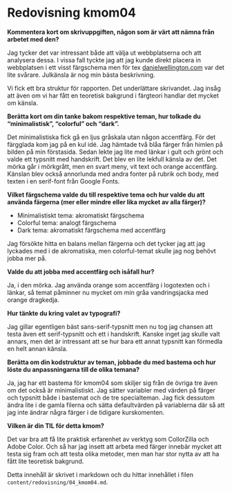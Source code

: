 ---
---
Redovisning kmom04
=========================

**Kommentera kort om skrivuppgiften, någon som är värt att nämna från arbetet med den?**

Jag tycker det var intressant både att välja ut webbplatserna och att analysera dessa. I vissa fall tyckte jag att jag kunde direkt placera in webbplatsen i ett visst färgschema men för tex [danielwellington.com](https://www.danielwellington.com/se/) var det lite svårare. Julkänsla är nog min bästa beskrivning.

Vi fick ett bra struktur för rapporten. Det underlättare skrivandet. Jag insåg att även om vi har fått en teoretisk bakgrund i färgteori handlar det mycket om känsla.

**Berätta kort om din tanke bakom respektive teman, hur tolkade du “minimalistisk”, “colorful” och “dark”.**

Det minimalistiska fick gå en ljus gråskala utan någon accentfärg. För det färgglada kom jag på en kul idé. Jag hämtade två blåa färger från himlen på bilden på min förstasida. Sedan lekte jag lite med länkar i gult och grönt och valde ett typsnitt med handskrift. Det blev en lite lekfull känsla av det. Det mörka går i mörkgrått, men en svart meny, vit text och orange accentfärg. Känslan blev också annorlunda med andra fonter på rubrik och body, med texten i en serif-font från Google Fonts.

**Vilket färgschema valde du till respektive tema och hur valde du att använda färgerna (mer eller mindre eller lika mycket av alla färger)?**

* Minimalistiskt tema: akromatiskt färgschema
* Colorful tema: analogt färgschema
* Dark tema: akromatiskt färgschema med accentfärg

Jag försökte hitta en balans mellan färgerna och det tycker jag att jag lyckades med i de akromatiska, men colorful-temat skulle jag nog behövt jobba mer på.

**Valde du att jobba med accentfärg och isåfall hur?**

Ja, i den mörka. Jag använda orange som accentfärg i logotexten och i länkar, så temat påminner nu mycket om min gråa vandringsjacka med orange dragkedja.

**Hur tänkte du kring valet av typografi?**

Jag gillar egentligen bäst sans-serif-typsnitt men nu tog jag chansen att testa även ett serif-typsnitt och ett i handskrift. Kanske inget jag skulle valt annars, men det är intressant att se hur bara ett annat typsnitt kan förmedla en helt annan känsla.

**Berätta om din kodstruktur av teman, jobbade du med bastema och hur löste du anpassningarna till de olika temana?**

Ja, jag har ett bastema för kmom04 som skiljer sig från de övriga tre även om det också är minimalistiskt. Jag sätter variabler med värden på färger och typsnitt både i bastemat och de tre specialteman. Jag fick dessutom ändra lite i de gamla filerna och sätta defaultvärden på variablerna där så att jag inte ändrar några färger i de tidigare kurskomenten.

**Vilken är din TIL för detta kmom?**

Det var bra att få lite praktisk erfarenhet av verktyg som CollorZilla och Adobe Color. Och så har jag insett att arbeta med färger innebär mycket att testa sig fram och att testa olika metoder, men man har stor nytta av att ha fått lite teoretisk bakgrund.

Detta innehåll är skrivet i markdown och du hittar innehållet i filen `content/redovisning/04_kmom04.md`.
